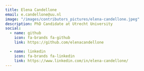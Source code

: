 ```yaml
---
title: Elena Candellone
email: e.candellone@uu.nl
image: "/images/contributors_pictures/elena-candellone.jpeg"
description: PhD Candidate at Utrecht University
social:
  - name: github
    icon: fa-brands fa-github
    link: https://github.com/elenacandellone

  - name: linkedin
    icon: fa-brands fa-linkedin
    link: https://www.linkedin.com/in/elena-candellone/
---
```


